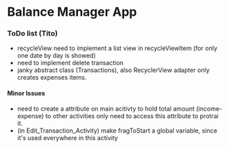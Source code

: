 # Balance Manager App

### ToDo list (Tito)

+ recycleView need to implement a list view in recycleViewItem (for only one date by day is showed)
+ need to implement delete transaction
+ janky abstract class (Transactions), also RecyclerView adapter only creates expenses items.


#### Minor Issues
+ need to create a attribute on main acitivty to hold total amount (income-expense) to other activities only need to access this attribute to protrai it.
+ (in Edit_Transaction_Activity) make fragToStart a global variable, since it's used everywhere in this activity
